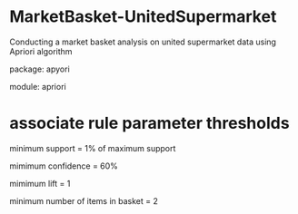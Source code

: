 # MarketBasket-UnitedSupermarket
Conducting a market basket analysis on united supermarket data using Apriori algorithm

package: apyori

module: apriori

# associate rule parameter thresholds
minimum  support  = 1% of maximum support

mimimum confidence = 60%

mimimum lift = 1

minimum number of items in basket = 2


